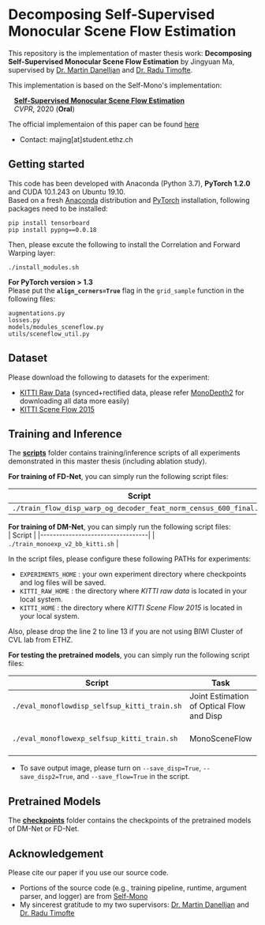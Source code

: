 # Decomposing Self-Supervised Monocular Scene Flow Estimation

This repository is the implementation of master thesis work: **Decomposing Self-Supervised Monocular Scene Flow Estimation** by Jingyuan Ma, supervised by [Dr. Martin Danelljan](https://martin-danelljan.github.io/) and [Dr. Radu Timofte](http://people.ee.ethz.ch/~timofter/). 

This implementation is based on the Self-Mono's implementation:
 

&nbsp;&nbsp;&nbsp;[**Self-Supervised Monocular Scene Flow Estimation**](http://openaccess.thecvf.com/content_CVPR_2020/papers/Hur_Self-Supervised_Monocular_Scene_Flow_Estimation_CVPR_2020_paper.pdf)    
&nbsp;&nbsp;&nbsp;*CVPR*, 2020 (**Oral**)  

The official implementaion of this paper can be found [here](https://github.com/visinf/self-mono-sf)

- Contact: majing[at]student.ethz.ch 

## Getting started
This code has been developed with Anaconda (Python 3.7), **PyTorch 1.2.0** and CUDA 10.1.243 on Ubuntu 19.10.  
Based on a fresh [Anaconda](https://www.anaconda.com/download/) distribution and [PyTorch](https://pytorch.org/) installation, following packages need to be installed:  

  ```Shell
  pip install tensorboard
  pip install pypng==0.0.18
  ```

Then, please excute the following to install the Correlation and Forward Warping layer:
  ```Shell
  ./install_modules.sh
  ```

**For PyTorch version > 1.3**  
Please put the **`align_corners=True`** flag in the `grid_sample` function in the following files:
  ```
  augmentations.py
  losses.py
  models/modules_sceneflow.py
  utils/sceneflow_util.py
  ```


## Dataset

Please download the following to datasets for the experiment:
  - [KITTI Raw Data](http://www.cvlibs.net/datasets/kitti/raw_data.php) (synced+rectified data, please refer [MonoDepth2](https://github.com/nianticlabs/monodepth2#-kitti-training-data) for downloading all data more easily)
  - [KITTI Scene Flow 2015](http://www.cvlibs.net/datasets/kitti/eval_scene_flow.php?benchmark=flow)

## Training and Inference
The **[scripts](scripts/)** folder contains training\/inference scripts of all experiments demonstrated in this master thesis (including ablation study).

**For training of FD-Net**, you can simply run the following script files:

| Script                                                                    |
|---------------------------------------------------------------------------|
| `./train_flow_disp_warp_og_decoder_feat_norm_census_600_final.sh`         | 


**For training of DM-Net**, you can simply run the following script files:  
| Script                           |
|----------------------------------|
| `./train_monoexp_v2_bb_kitti.sh` |

In the script files, please configure these following PATHs for experiments:
  - `EXPERIMENTS_HOME` : your own experiment directory where checkpoints and log files will be saved.
  - `KITTI_RAW_HOME` : the directory where *KITTI raw data* is located in your local system.
  - `KITTI_HOME` : the directory where *KITTI Scene Flow 2015* is located in your local system. 

Also, please drop the line 2 to line 13 if you are not using BIWI Cluster of CVL lab from ETHZ. 
   
  
**For testing the pretrained models**, you can simply run the following script files:

| Script                                          | Task                                      | Dataset          | 
|-------------------------------------------------|-------------------------------------------|------------------|
| `./eval_monoflowdisp_selfsup_kitti_train.sh`    | Joint Estimation of Optical Flow and Disp | KITTI 2015 Train |
| `./eval_monoflowexp_selfsup_kitti_train.sh`     | MonoSceneFlow                             | KITTI 2015 Train |

  
  - To save output image, please turn on `--save_disp=True`, `--save_disp2=True`, and `--save_flow=True` in the script.  

## Pretrained Models 

The **[checkpoints](checkpoints/DM_FD)** folder contains the checkpoints of the pretrained models of DM-Net or FD-Net.  

## Acknowledgement

Please cite our paper if you use our source code.  

- Portions of the source code (e.g., training pipeline, runtime, argument parser, and logger) are from [Self-Mono](https://github.com/visinf/self-mono-sf)  
- My sincerest gratitude to my two supervisors: [Dr. Martin Danelljan](https://martin-danelljan.github.io/) and [Dr. Radu Timofte](http://people.ee.ethz.ch/~timofter/)

